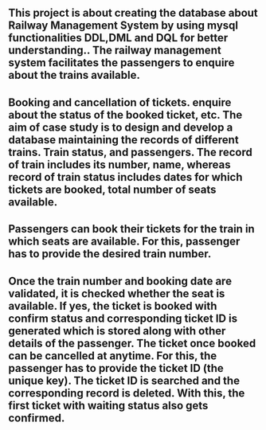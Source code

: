 ## This project is about creating the database about Railway Management System by using mysql functionalities DDL,DML and DQL for better understanding.. The railway management system facilitates the passengers to enquire about the trains available.

## Booking and cancellation of tickets. enquire about the status of the booked ticket, etc. The aim of case study is to design and develop a database maintaining the records of different trains. Train status, and passengers. The record of train includes its number, name, whereas record of train status includes dates for which tickets are booked, total number of seats available.

## Passengers can book their tickets for the train in which seats are available. For this, passenger has to provide the desired train number.

## Once the train number and booking date are validated, it is checked whether the seat is available. If yes, the ticket is booked with confirm status and corresponding ticket ID is generated which is stored along with other details of the passenger. The ticket once booked can be cancelled at anytime. For this, the passenger has to provide the ticket ID (the unique key). The ticket ID is searched and the corresponding record is deleted. With this, the first ticket with waiting status also gets confirmed. 
